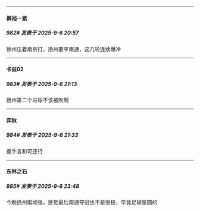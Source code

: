 ﻿
*****

####  裤裆一紧  
##### 982#       发表于 2025-9-6 20:57

徐州压着南京打，扬州要平南通，这几轮连续爆冷


*****

####  卡兹02  
##### 983#       发表于 2025-9-6 21:13

扬州第二个进球不该被吹啊


*****

####  弈秋  
##### 984#       发表于 2025-9-6 21:33

握手言和可还行


*****

####  东林之石  
##### 985#       发表于 2025-9-6 23:48

今晚扬州挺顽强，感觉最后南通夺冠也不是很稳，毕竟足球是圆的

